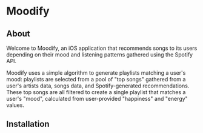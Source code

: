 # Moodify
## About

Welcome to Moodify, an iOS application that recommends songs to its users depending on their mood and listening patterns gathered using the Spotify API. 

Moodify uses a simple algorithm to generate playlists matching a user's mood: playlists are selected from a pool of "top songs" gathered from a user's artists data, songs data, and Spotify-generated recommendations. These top songs are all filtered to create a single playlist that matches a user's "mood", calculated from user-provided "happiness" and "energy" values.

## Installation


<!--stackedit_data:
eyJoaXN0b3J5IjpbMTA0NzUxOTY4NF19
-->
